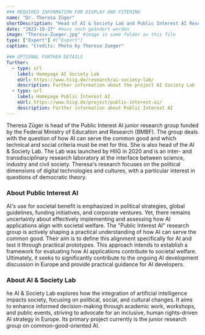 ```yaml
---
### REQUIRED INFORMATION FOR DISPLAY AND FITERING
name: "Dr. Theresa Züger"
shortDescription: "Head of AI & Society Lab and Public Interest AI Research Group"
date: "2023-10-27" #muss noch geändert werden
image: "Theresa-Zueger.jpg" #image in same folder as this file
type: ["Expert"] #["Expert"]
caption: "Credits: Photo by Theresa Zueger"

### OPTIONAL FURTHER DETAILS
further:
  - type: url
    label: Homepage AI Society Lab 
    eUrl: https://www.hiig.de/research/ai-society-lab/
    description: Further information about the project AI Society Lab
  - type: url
    label: Homepage Public Interest AI
    eUrl: https://www.hiig.de/project/public-interest-ai/
    description: Further information about Public Interest AI
---
```


Theresa Züger is head of the Public Interest AI junior research group funded by the Federal Ministry of Education and Research (BMBF). The group deals with the question of how AI can serve the common good and which technical and social criteria must be met for this. She is also head of the AI & Society Lab. The Lab was launched by HIIG in 2020 and is an inter- and transdisciplinary research laboratory at the interface between science, industry and civil society. Theresa's research focuses on the political dimensions of digital technologies and cultures, with a particular interest in questions of democratic theory.

### About Public Interest AI

AI's use for societal benefit is emphasized in political strategies, global guidelines, funding initiatives, and corporate ventures. Yet, there remains uncertainty about effectively implementing and assessing how AI applications align with societal welfare. The "Public Interest AI" research group is actively shaping a practical understanding of how AI can serve the common good. Their aim is to define this alignment specifically for AI and test it through practical prototypes. This approach intends to establish a framework for evaluating how AI applications contribute to societal welfare. Ultimately, it seeks to significantly contribute to the ongoing AI development discussion in Europe and provide practical guidance for AI developers.

### About AI & Society Lab

he AI & Society Lab explores how the integration of artificial intelligence impacts society, focusing on political, social, and cultural changes. It aims to enhance informed decision-making through academic work, workshops, and public events, striving to advocate for an inclusive, human rights-driven AI strategy in Europe. Its primary project currently is the junior research group on common-good-oriented AI.